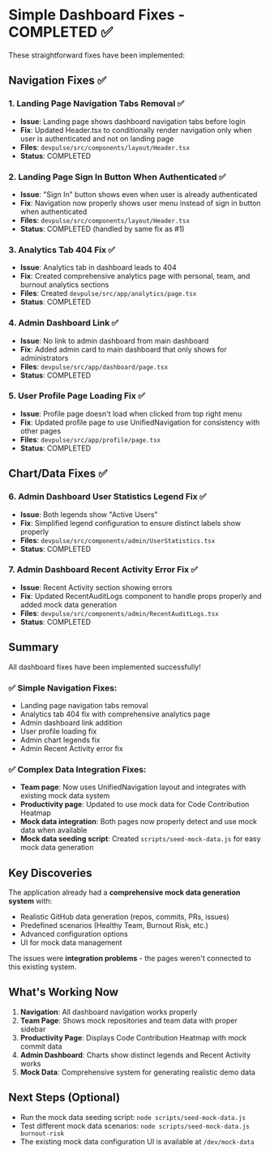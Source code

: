 # Simple Dashboard Fixes - COMPLETED ✅

These straightforward fixes have been implemented:

## Navigation Fixes ✅

### 1. Landing Page Navigation Tabs Removal ✅
- **Issue**: Landing page shows dashboard navigation tabs before login
- **Fix**: Updated Header.tsx to conditionally render navigation only when user is authenticated and not on landing page
- **Files**: `devpulse/src/components/layout/Header.tsx`
- **Status**: COMPLETED

### 2. Landing Page Sign In Button When Authenticated ✅
- **Issue**: "Sign In" button shows even when user is already authenticated
- **Fix**: Navigation now properly shows user menu instead of sign in button when authenticated
- **Files**: `devpulse/src/components/layout/Header.tsx`
- **Status**: COMPLETED (handled by same fix as #1)

### 3. Analytics Tab 404 Fix ✅
- **Issue**: Analytics tab in dashboard leads to 404
- **Fix**: Created comprehensive analytics page with personal, team, and burnout analytics sections
- **Files**: Created `devpulse/src/app/analytics/page.tsx`
- **Status**: COMPLETED

### 4. Admin Dashboard Link ✅
- **Issue**: No link to admin dashboard from main dashboard
- **Fix**: Added admin card to main dashboard that only shows for administrators
- **Files**: `devpulse/src/app/dashboard/page.tsx`
- **Status**: COMPLETED

### 5. User Profile Page Loading Fix ✅
- **Issue**: Profile page doesn't load when clicked from top right menu
- **Fix**: Updated profile page to use UnifiedNavigation for consistency with other pages
- **Files**: `devpulse/src/app/profile/page.tsx`
- **Status**: COMPLETED

## Chart/Data Fixes ✅

### 6. Admin Dashboard User Statistics Legend Fix ✅
- **Issue**: Both legends show "Active Users"
- **Fix**: Simplified legend configuration to ensure distinct labels show properly
- **Files**: `devpulse/src/components/admin/UserStatistics.tsx`
- **Status**: COMPLETED

### 7. Admin Dashboard Recent Activity Error Fix ✅
- **Issue**: Recent Activity section showing errors
- **Fix**: Updated RecentAuditLogs component to handle props properly and added mock data generation
- **Files**: `devpulse/src/components/admin/RecentAuditLogs.tsx`
- **Status**: COMPLETED

## Summary
All dashboard fixes have been implemented successfully! 

### ✅ Simple Navigation Fixes:
- Landing page navigation tabs removal
- Analytics tab 404 fix with comprehensive analytics page
- Admin dashboard link addition
- User profile loading fix
- Admin chart legends fix
- Admin Recent Activity error fix

### ✅ Complex Data Integration Fixes:
- **Team page**: Now uses UnifiedNavigation layout and integrates with existing mock data system
- **Productivity page**: Updated to use mock data for Code Contribution Heatmap
- **Mock data integration**: Both pages now properly detect and use mock data when available
- **Mock data seeding script**: Created `scripts/seed-mock-data.js` for easy mock data generation

## Key Discoveries
The application already had a **comprehensive mock data generation system** with:
- Realistic GitHub data generation (repos, commits, PRs, issues)
- Predefined scenarios (Healthy Team, Burnout Risk, etc.)
- Advanced configuration options
- UI for mock data management

The issues were **integration problems** - the pages weren't connected to this existing system.

## What's Working Now
1. **Navigation**: All dashboard navigation works properly
2. **Team Page**: Shows mock repositories and team data with proper sidebar
3. **Productivity Page**: Displays Code Contribution Heatmap with mock commit data
4. **Admin Dashboard**: Charts show distinct legends and Recent Activity works
5. **Mock Data**: Comprehensive system for generating realistic demo data

## Next Steps (Optional)
- Run the mock data seeding script: `node scripts/seed-mock-data.js`
- Test different mock data scenarios: `node scripts/seed-mock-data.js burnout-risk`
- The existing mock data configuration UI is available at `/dev/mock-data`